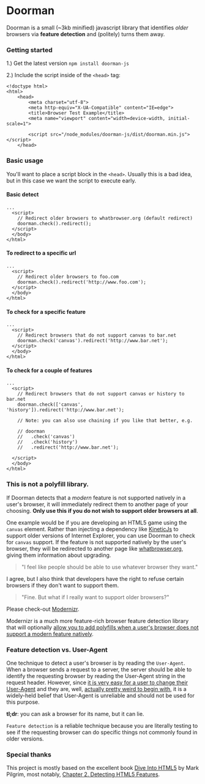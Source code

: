 # Doorman

Doorman is a small (~3kb minified) javascript library that identifies *older* browsers via **feature detection** and (politely) turns them away.

### Getting started

1.) Get the latest version `npm install doorman-js`

2.) Include the script inside of the `<head>` tag:

```
<!doctype html>
<html>
    <head>
        <meta charset="utf-8">
        <meta http-equiv="X-UA-Compatible" content="IE=edge">
        <title>Browser Test Example</title>
        <meta name="viewport" content="width=device-width, initial-scale=1">

        <script src="/node_modules/doorman-js/dist/doorman.min.js"></script>
    </head>
```

### Basic usage

You'll want to place a script block in the `<head>`. Usually this is a bad idea, but in this case we want the script to execute early.

#### Basic detect

```
...
  <script>
    // Redirect older browsers to whatbrowser.org (default redirect)
    doorman.check().redirect();
  </script>
  </body>
</html>
```

#### To redirect to a specific url

```
...
  <script>
    // Redirect older browsers to foo.com
    doorman.check().redirect('http://www.foo.com');
  </script>
  </body>
</html>
```

#### To check for a specific feature

```
...
  <script>
    // Redirect browsers that do not support canvas to bar.net
    doorman.check('canvas').redirect('http://www.bar.net');
  </script>
  </body>
</html>
```

#### To check for a couple of features

```
...
  <script>
    // Redirect browsers that do not support canvas or history to bar.net
    doorman.check(['canvas', 'history']).redirect('http://www.bar.net');
    
    // Note: you can also use chaining if you like that better, e.g.
    
    // doorman
    //   .check('canvas')
    //   .check('history')
    //   .redirect('http://www.bar.net');
    
  </script>
  </body>
</html>
```

### This is not a polyfill library.

If Doorman detects that a *modern* feature is not supported natively in a user's browser, it will immediately redirect them to another page of your choosing. **Only use this if you do not wish to support older browsers at all**.

One example would be if you are developing an HTML5 game using the `canvas` element. Rather than injecting a dependency like [KineticJs](http://kineticjs.com/) to support older versions of Internet Explorer, you can use Doorman to check for `canvas` support. If the feature is not supported natively by the user's browser, they will be redirected to another page like [whatbrowser.org](http://www.whatbrowser.org), giving them information about upgrading.

> "I feel like people should be able to use whatever browser they want."

I agree, but I also think that developers have the right to refuse certain browsers if they don't want to support them.

> "Fine. But what if I really want to support older browsers?"

Please check-out [Modernizr](http://modernizr.com/docs/#whatis).

Modernizr is a much more feature-rich browser feature detection library that will optionally [allow you to add polyfills when a user's browser does not support a modern feature natively](https://github.com/Modernizr/Modernizr/wiki/HTML5-Cross-browser-Polyfills).

### Feature detection vs. User-Agent

One technique to detect a user's browser is by reading the `User-Agent`. When a browser sends a request to a server, the server should be able to identify the requesting browser by reading the User-Agent string in the request header. However, since [it is very easy for a user to change their User-Agent](http://www.howtogeek.com/113439/how-to-change-your-browsers-user-agent-without-installing-any-extensions/) and they are, well, [actually pretty weird to begin with](http://webaim.org/blog/user-agent-string-history/), it is a widely-held belief that User-Agent is unreliable and should not be used for this purpose.

**tl;dr**: you can ask a browser for its name, but it can lie.

`Feature detection` is a reliable technique because you are literally testing to see if the requesting browser can do specific things not commonly found in older versions.

### Special thanks

This project is mostly based on the excellent book [Dive Into HTML5](http://diveintohtml5.info/index.html) by Mark Pilgrim, most notably, [Chapter 2. Detecting HTML5 Features](http://diveintohtml5.info/detect.html).
